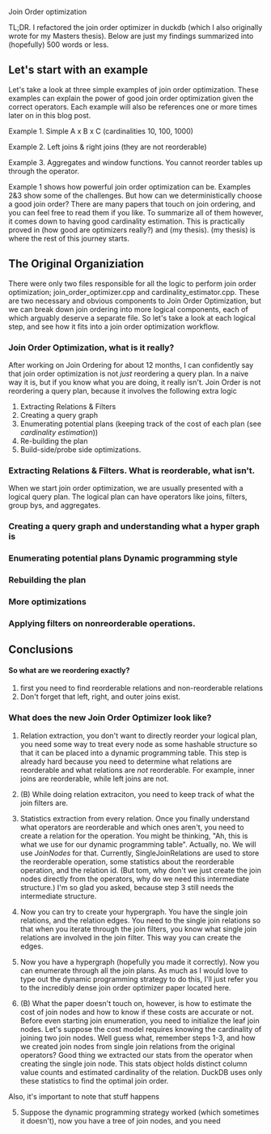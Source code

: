
Join Order optimization

TL;DR. I refactored the join order optimizer in duckdb (which I also originally wrote for my Masters thesis). Below are just my findings summarized into (hopefully) 500 words or less.

## Let's start with an example

Let's take a look at three simple examples of join order optimization. These examples can explain the power of good join order optimization given the correct operators. Each example will also be references one or more times later on in this blog post.

Example 1. 
Simple A x B x C (cardinalities 10, 100, 1000)

Example 2. 
Left joins & right joins (they are not reorderable)

Example 3. 
Aggregates and window functions. You cannot reorder tables up through the operator.

Example 1 shows how powerful join order optimization can be. Examples 2&3 show some of the challenges. But how can we deterministically choose a good join order? There are many papers that touch on join ordering, and you can feel free to read them if you like. To summarize all of them however, it comes down to having good cardinality estimation. This is practically proved in (how good are optimizers really?) and (my thesis). (my thesis) is where the rest of this journey starts.

## The Original Organiziation

There were only two files responsible for all the logic to perform join order optimization; join_order_optimizer.cpp and cardinality_estimator.cpp. These are two necessary and obvious components to Join Order Optimization, but we can break down join ordering into more logical components, each of which arguably deserve a separate file. So let's take a look at each logical step, and see how it fits into a join order optimization workflow.

### Join Order Optimization, what is it really?

After working on Join Ordering for about 12 months, I can confidently say that join order optimization is not *just* reordering a query plan. In a naive way it is, but if you know what you are doing, it really isn't. Join Order is not reordering a query plan, because it involves the following extra logic

1. Extracting Relations & Filters
2. Creating a query graph
3. Enumerating potential plans (keeping track of the cost of each plan (see _cardinality estimation_))
4. Re-building the plan
5. Build-side/probe side optimizations.


### Extracting Relations & Filters. What is reorderable, what isn't.
When we start join order optimization, we are usually presented with a logical query plan. The logical plan can have operators like joins, filters, group bys, and aggregates. 


### Creating a query graph and understanding what a hyper graph is

### Enumerating potential plans Dynamic programming style

### Rebuilding the plan

### More optimizations

### Applying filters on nonreorderable operations.


## Conclusions


#### So what are we reordering exactly?
1. first you need to find reorderable relations and non-reorderable  relations
2. Don't forget that left, right, and outer joins exist.


### What does the new Join Order Optimizer look like?

1. Relation extraction, you don't want to directly reorder your logical plan, you need some way to treat every node as some hashable structure so that it can be placed into a dynamic programming table. This step is already hard because you need to determine what relations are reorderable and what relations are *not* reorderable. For example, inner joins are reorderable, while left joins are not. 

1. (B) While doing relation extraciton, you need to keep track of what the join filters are. 

2. Statistics extraction from every relation. Once you finally understand what operators are reorderable and which ones aren't, you need to create a relation for the operation. You might be thinking, "Ah, this is what we use for our dynamic programming table". Actually, no. We will use *JoinNodes* for that. Currently, SingleJoinRelations are used to store the reorderable operation, some statistics about the reorderable operation, and the relation id. (But tom, why don't we just create the join nodes directly from the operators, why do we need this intermediate structure.) I'm so glad you asked, because step 3 still needs the intermediate structure.


3. Now you can try to create your hypergraph. You have the single join relations, and the relation edges. You need to the single join relations so that when you iterate through the join filters, you know what single join relations are involved in the join filter. This way you can create the edges. 

4. Now you have a hypergraph (hopefully you made it correctly). Now you can enumerate through all the join plans. As much as I would love to type out the dynamic programming strategy to do this, I'll just refer you to the incredibly dense join order optimizer paper located here.

4. (B) What the paper doesn't touch on, however, is how to estimate the cost of join nodes and how to know if these costs are accurate or not. Before even starting join enumeration, you need to initialize the leaf join nodes. Let's suppose the cost model requires knowing the cardinality of joining two join nodes. Well guess what, remember steps 1-3, and how we created join nodes from single join relations from the original operators? Good thing we extracted our stats from the operator when creating the single join node. This stats object holds distinct column value counts and estimated cardinality of the relation. DuckDB uses only these statistics to find the optimal join order.

Also, it's important to note that stuff happens

5. Suppose the dynamic programming strategy worked (which sometimes it doesn't), now you have a tree of join nodes, and you need 